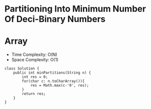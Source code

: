 # Partitioning Into Minimum Number Of Deci-Binary Numbers

# Array

- Time Complexity: O(N)
- Space Complexity: O(1)

```
class Solution {
    public int minPartitions(String n) {
        int res = 0;
        for(char c: n.toCharArray()){
            res = Math.max(c-'0', res);
        }
        return res;
    }
}
```
